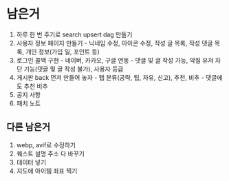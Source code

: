 # 남은거

1. 하루 한 번 주기로 search upsert dag 만들기
2. 사용자 정보 페이지 만들기 - 닉네임 수정, 아이콘 수정, 작성 글 목록, 작성 댓글 목록, 개인 정보(가입 일, 포인트 등)
3. 로그인 콜백 구현 - 네이버, 카카오, 구글 연동 - 댓글 및 글 작성 가능, 악질 유저 차단 기능(댓글 및 글 작성 불가), 사용자 등급
4. 게시판 back 먼저 만들어 놓자 - 탭 분류(공략, 팁, 자유, 신고), 추천, 비추 - 댓글에도 추천 비추
5. 공지 사항
6. 패치 노트

## 다른 남은거

1. webp, avif로 수정하기
2. 퀘스트 설명 주소 다 바꾸기
3. 데이터 넣기
4. 지도에 아이템 좌표 찍기
